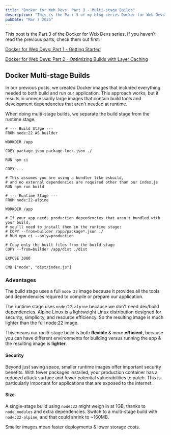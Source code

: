 ```yaml
---
title: "Docker for Web Devs: Part 3 - Multi-stage Builds"
description: "This is the Part 3 of my blog series Docker for Web Devs"
pubDate: "Mar 7 2025"
---
```


This post is the Part 3 of the Docker for Web Devs series. If you haven't read the previous parts, check them out first:

[Docker for Web Devs: Part 1 - Getting Started](/blog/docker-for-webdevs-part-1/)

[Docker for Web Devs: Part 2 - Optimizing Builds with Layer Caching](/blog/docker-for-webdevs-part-2/)

## Docker Multi-stage Builds

In our previous posts, we created Docker images that included everything needed to both build and run our application. This approach works, but it results in unnecessarily large images that contain build tools and development dependencies that aren't needed at runtime.

When doing multi-stage builds, we separate the build stage from the runtime stage.

```docker
# --- Build Stage ---
FROM node:22 AS builder

WORKDIR /app

COPY package.json package-lock.json ./

RUN npm ci

COPY . .

# This assumes you are using a bundler like esbuild, 
# and no external dependencies are required other than our index.js
RUN npm run build

# --- Runtime Stage ---
FROM node:22-alpine

WORKDIR /app

# If your app needs production dependencies that aren't bundled with your build,
# you'll need to install them in the runtime stage:
# COPY --from=builder /app/package*.json ./
# RUN npm ci --only=production

# Copy only the built files from the build stage
COPY --from=builder /app/dist ./dist

EXPOSE 3000

CMD ["node", "dist/index.js"]
```

### Advantages

The build stage uses a full `node:22` image because it provides all the tools and dependencies required to compile or prepare our application. 

The runtime stage uses `node:22-alpine` because we don't need dev/build dependencies. Alpine Linux is a lightweight Linux distribution designed for security, simplicity, and resource efficiency. So the resulting image is much lighter than the full node:22 image.

This means our multi-stage build is both **flexible** & more **efficient**, because you can have different environments for building versus running the app & the resulting image is **lighter**.

#### Security
Beyond just saving space, smaller runtime images offer important security benefits. With fewer packages installed, your production container has a reduced attack surface and fewer potential vulnerabilities to patch. This is particularly important for applications that are exposed to the internet.

#### Size
A single-stage build using `node:22` might weigh in at 1GB, thanks to `node_modules` and extra dependencies. Switch to a multi-stage build with `node:22-alpine`, and that could shrink to ~160MB. 

Smaller images mean faster deployments & lower storage costs.


